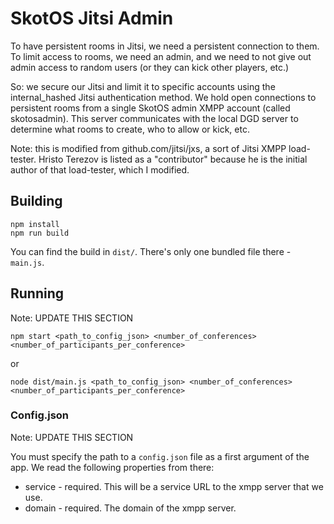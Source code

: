 # SkotOS Jitsi Admin

To have persistent rooms in Jitsi, we need a persistent connection to them. To limit access to rooms, we need an admin, and we need to not give out admin access to random users (or they can kick other players, etc.)

So: we secure our Jitsi and limit it to specific accounts using the internal_hashed Jitsi authentication method. We hold open connections to persistent rooms from a single SkotOS admin XMPP account (called skotosadmin). This server communicates with the local DGD server to determine what rooms to create, who to allow or kick, etc.

Note: this is modified from github.com/jitsi/jxs, a sort of Jitsi XMPP load-tester. Hristo Terezov is listed as a "contributor" because he is the initial author of that load-tester, which I modified.

## Building
```
npm install
npm run build
```

You can find the build in `dist/`. There's only one bundled file there - `main.js`.

## Running

Note: UPDATE THIS SECTION

```
npm start <path_to_config_json> <number_of_conferences> <number_of_participants_per_conference>
```

or

```
node dist/main.js <path_to_config_json> <number_of_conferences> <number_of_participants_per_conference>
```

### Config.json

Note: UPDATE THIS SECTION

You must specify the path to a `config.json` file as a first argument of the app. We read the following properties from there:
 - service - required. This will be a service URL to the xmpp server that we use.
 - domain - required. The domain of the xmpp server.

